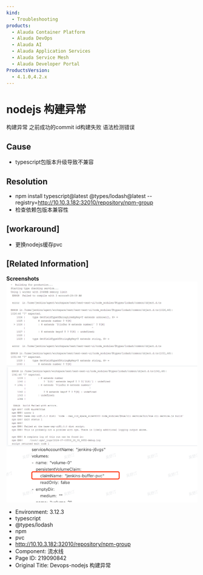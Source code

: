 ```yaml
---
kind:
  - Troubleshooting
products:
  - Alauda Container Platform
  - Alauda DevOps
  - Alauda AI
  - Alauda Application Services
  - Alauda Service Mesh
  - Alauda Developer Portal
ProductsVersion:
  - 4.1.0,4.2.x
---
```

<!-- A type of document that involves encountering a fault, diagnosing it, performing root cause analysis, and providing solutions. -->

# nodejs 构建异常

构建异常 之前成功的commit id构建失败 语法检测错误

## Cause
- typescript包版本升级导致不兼容

## Resolution
- npm install typescript@latest @types/lodash@latest --registry=http://10.10.3.182:32010/repository/npm-group
- 检查依赖包版本兼容性

## [workaround]
- 更换nodejs缓存pvc

## [Related Information]
**Screenshots**
![](assets/devops-nodejs-gou-jian-yi-chang/1719999379_99781_151c86_1.png)![](assets/devops-nodejs-gou-jian-yi-chang/1719999380_99781_a0cb8f_2.png)
![](assets/devops-nodejs-gou-jian-yi-chang/mceclip0_1720064340315_j6t2p.png)
- Environment: 3.12.3
- typescript
- @types/lodash
- npm
- pvc
- http://10.10.3.182:32010/repository/npm-group
- Component: 流水线
- Page ID: 219090842
- Original Title: Devops-nodejs 构建异常
